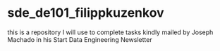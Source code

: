 # sde_de101_filippkuzenkov
this is a repository I will use to complete tasks kindly mailed by Joseph Machado in his Start Data Engineering Newsletter
